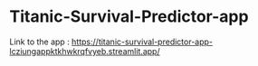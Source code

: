 # Titanic-Survival-Predictor-app
Link to the app : https://titanic-survival-predictor-app-lcziungappktkhwkrqfvyeb.streamlit.app/
